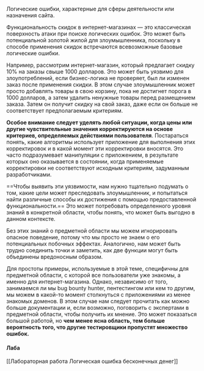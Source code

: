 
Логические ошибки, характерные для сферы деятельности или назначения сайта.

Функциональность скидок в интернет-магазинах — это классическая поверхность атаки при поиске логических ошибок. Это может быть потенциальной золотой жилой для злоумышленника, поскольку в способе применения скидок встречаются всевозможные базовые логические ошибки.

Например, рассмотрим интернет-магазин, который предлагает скидку 10% на заказы свыше 1000 долларов. Это может быть уязвимо для злоупотреблений, если бизнес-логика не проверяет, был ли изменен заказ после применения скидки. В этом случае злоумышленник может просто добавлять товары в свою корзину, пока не достигнет порога в 1000 долларов, а затем удалить ненужные товары перед размещением заказа. Затем он получит скидку на свой заказ, даже если он больше не соответствует предполагаемым критериям.

**Особое внимание следует уделять любой ситуации, когда цены или другие чувствительные значения корректируются на основе критериев, определяемых действиями пользователя**. Постараться понять, какие алгоритмы использует приложение для выполнения этих корректировок и в какой момент эти корректировки вносятся. Это часто подразумевает манипуляции с приложением, в результате которых оно оказывается в состоянии, когда применяемые корректировки не соответствуют исходным критериям, задуманным разработчиками.

==Чтобы выявить эти уязвимости, нам нужно тщательно подумать о том, какие цели может преследовать злоумышленник, и попытаться найти различные способы их достижения с помощью предоставленной функциональности.== Это может потребовать определенного уровня знаний в конкретной области, чтобы понять, что может быть выгодно в данном контексте.

Без этих знаний о предметной области мы можем игнорировать опасное поведение, потому что мы просто не знаем о его потенциальных побочных эффектах. Аналогично, нам может быть трудно соединить точки и заметить, как две функции могут быть объединены вредоносным образом. 

Для простоты примеры, используемые в этой теме, специфичны для предметной области, с которой все пользователи уже знакомы, а именно для интернет-магазина. 
Однако, независимо от того, занимаемся ли мы bug bounty hunter, пентестингом или кем то другим, мы можем в какой-то момент столкнуться с приложениями из менее знакомых доменов. В этом случае нам следует прочитать как можно больше документации и, если возможно, поговорить с экспертами в предметной области, чтобы получить их мнение. Это может показаться большой работой, но **чем менее ясна область, тем больше вероятность того, что другие тестировщики пропустят множество ошибок.**


#### Лаба
[[Лабораторная работа Логическая ошибка бесконечных денег]]